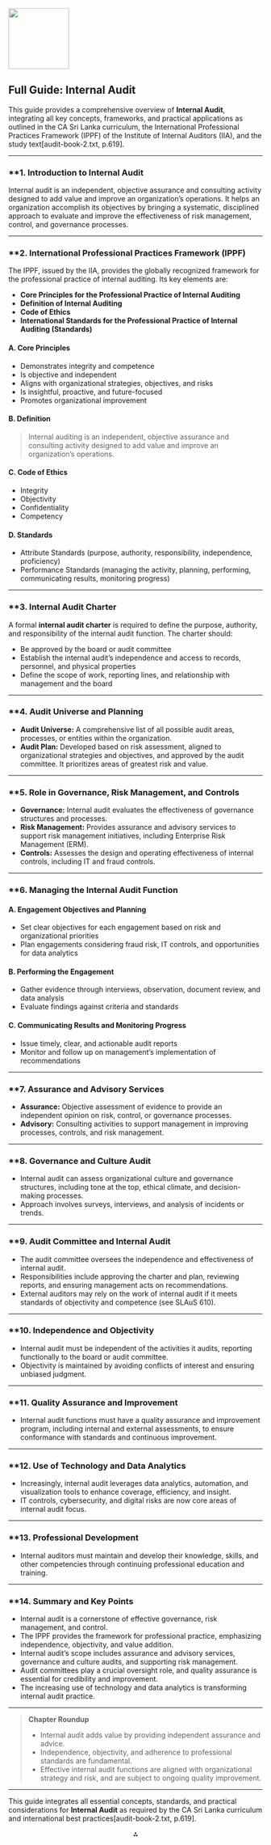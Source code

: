<img src="https://r2cdn.perplexity.ai/pplx-full-logo-primary-dark%402x.png" class="logo" width="120"/>

## Full Guide: Internal Audit

This guide provides a comprehensive overview of **Internal Audit**, integrating all key concepts, frameworks, and practical applications as outlined in the CA Sri Lanka curriculum, the International Professional Practices Framework (IPPF) of the Institute of Internal Auditors (IIA), and the study text[audit-book-2.txt, p.619].

---

### **1. Introduction to Internal Audit

Internal audit is an independent, objective assurance and consulting activity designed to add value and improve an organization’s operations. It helps an organization accomplish its objectives by bringing a systematic, disciplined approach to evaluate and improve the effectiveness of risk management, control, and governance processes.

---

### **2. International Professional Practices Framework (IPPF)

The IPPF, issued by the IIA, provides the globally recognized framework for the professional practice of internal auditing. Its key elements are:

- **Core Principles for the Professional Practice of Internal Auditing**
- **Definition of Internal Auditing**
- **Code of Ethics**
- **International Standards for the Professional Practice of Internal Auditing (Standards)**


#### **A. Core Principles**

- Demonstrates integrity and competence
- Is objective and independent
- Aligns with organizational strategies, objectives, and risks
- Is insightful, proactive, and future-focused
- Promotes organizational improvement


#### **B. Definition**

> Internal auditing is an independent, objective assurance and consulting activity designed to add value and improve an organization’s operations.

#### **C. Code of Ethics**

- Integrity
- Objectivity
- Confidentiality
- Competency


#### **D. Standards**

- Attribute Standards (purpose, authority, responsibility, independence, proficiency)
- Performance Standards (managing the activity, planning, performing, communicating results, monitoring progress)

---

### **3. Internal Audit Charter

A formal **internal audit charter** is required to define the purpose, authority, and responsibility of the internal audit function. The charter should:

- Be approved by the board or audit committee
- Establish the internal audit’s independence and access to records, personnel, and physical properties
- Define the scope of work, reporting lines, and relationship with management and the board

---

### **4. Audit Universe and Planning

- **Audit Universe:** A comprehensive list of all possible audit areas, processes, or entities within the organization.
- **Audit Plan:** Developed based on risk assessment, aligned to organizational strategies and objectives, and approved by the audit committee. It prioritizes areas of greatest risk and value.

---

### **5. Role in Governance, Risk Management, and Controls

- **Governance:** Internal audit evaluates the effectiveness of governance structures and processes.
- **Risk Management:** Provides assurance and advisory services to support risk management initiatives, including Enterprise Risk Management (ERM).
- **Controls:** Assesses the design and operating effectiveness of internal controls, including IT and fraud controls.

---

### **6. Managing the Internal Audit Function

#### **A. Engagement Objectives and Planning**

- Set clear objectives for each engagement based on risk and organizational priorities
- Plan engagements considering fraud risk, IT controls, and opportunities for data analytics


#### **B. Performing the Engagement**

- Gather evidence through interviews, observation, document review, and data analysis
- Evaluate findings against criteria and standards


#### **C. Communicating Results and Monitoring Progress**

- Issue timely, clear, and actionable audit reports
- Monitor and follow up on management’s implementation of recommendations

---

### **7. Assurance and Advisory Services

- **Assurance:** Objective assessment of evidence to provide an independent opinion on risk, control, or governance processes.
- **Advisory:** Consulting activities to support management in improving processes, controls, and risk management.

---

### **8. Governance and Culture Audit

- Internal audit can assess organizational culture and governance structures, including tone at the top, ethical climate, and decision-making processes.
- Approach involves surveys, interviews, and analysis of incidents or trends.

---

### **9. Audit Committee and Internal Audit

- The audit committee oversees the independence and effectiveness of internal audit.
- Responsibilities include approving the charter and plan, reviewing reports, and ensuring management acts on recommendations.
- External auditors may rely on the work of internal audit if it meets standards of objectivity and competence (see SLAuS 610).

---

### **10. Independence and Objectivity

- Internal audit must be independent of the activities it audits, reporting functionally to the board or audit committee.
- Objectivity is maintained by avoiding conflicts of interest and ensuring unbiased judgment.

---

### **11. Quality Assurance and Improvement

- Internal audit functions must have a quality assurance and improvement program, including internal and external assessments, to ensure conformance with standards and continuous improvement.

---

### **12. Use of Technology and Data Analytics

- Increasingly, internal audit leverages data analytics, automation, and visualization tools to enhance coverage, efficiency, and insight.
- IT controls, cybersecurity, and digital risks are now core areas of internal audit focus.

---

### **13. Professional Development

- Internal auditors must maintain and develop their knowledge, skills, and other competencies through continuing professional education and training.

---

### **14. Summary and Key Points

- Internal audit is a cornerstone of effective governance, risk management, and control.
- The IPPF provides the framework for professional practice, emphasizing independence, objectivity, and value addition.
- Internal audit’s scope includes assurance and advisory services, governance and culture audits, and supporting risk management.
- Audit committees play a crucial oversight role, and quality assurance is essential for credibility and improvement.
- The increasing use of technology and data analytics is transforming internal audit practice.

---

> **Chapter Roundup**
> - Internal audit adds value by providing independent assurance and advice.
> - Independence, objectivity, and adherence to professional standards are fundamental.
> - Effective internal audit functions are aligned with organizational strategy and risk, and are subject to ongoing quality improvement.

---

This guide integrates all essential concepts, standards, and practical considerations for **Internal Audit** as required by the CA Sri Lanka curriculum and international best practices[audit-book-2.txt, p.619].

<div style="text-align: center">⁂</div>

[^1]: audit-book-2.txt

[^2]: audit-book-1.txt

[^3]: https://www.casrilanka.com/casl/images/stories/EDBA/lecture 09.pdf

[^4]: https://www.casrilanka.com/casl/images/pdf/audit/1-USINGICASLAUDITMANUAL.pdf

[^5]: https://www.casrilanka.com/casl/images/stories/content/publications/audit_manual/audit_manual_volume_2_practical_guidance.pdf

[^6]: https://www3.jmc.lk/d/9/9d41ccc570b24bfa367e0d1c072c5b81.pdf

[^7]: https://academy.com.lk/wp-content/uploads/2023/10/IIA-Induction-2023-1.pdf

[^8]: https://www.scribd.com/document/621190308/BL-5-Audit-Business-Processes

[^9]: https://academy.com.lk/wp-content/uploads/2022/09/CIA-Induction-Sep-2022.pdf

[^10]: https://casrilanka.com/casl/images/curriculum_book_25-30.pdf

[^11]: https://casrilanka.com/casl/images/pdf/student/download_syllabus.pdf

[^12]: https://www.casrilanka.com/casl/index.php?option=com_content\&id=336

